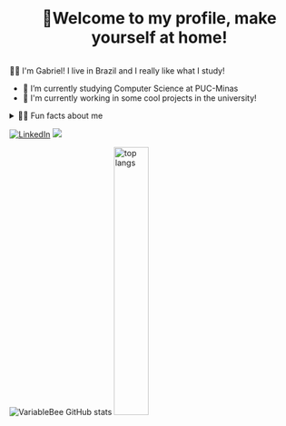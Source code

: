 <!--título-->
<div id="user-content-toc">
  <ul align="center">
     <summary><h1 style="display: inline-block">👋Welcome to my profile, make yourself at home!</h1></summary>
</div>
    <!-- Presentation -->
<p>

  🙋🏽 I'm Gabriel! I live in Brazil and I really like what I study!
  - 🌱 I’m currently studying Computer Science at PUC-Minas
  - 🤔 I'm currently working in some cool projects in the university!
</p>

<!-- Dropdown -->
<details>
  <summary>👨‍💻 Fun facts about me</summary>

  - ⚡ I love to draw, watching movies and I like design and editing videos! Besides, I love to share knowledge and learn about other cultures and science!🌍 
</details>

<!-- Links -->
[![LinkedIn](https://img.shields.io/badge/LinkedIn-0077B5?style=for-the-badge&logo=linkedin&logoColor=white)](https://www.linkedin.com/in/gabriel-fernandes-878b40164/)
<a href = "mailto:gabri10.fernandes23@gmail.com"><img src="https://img.shields.io/badge/Gmail-D14836?style=for-the-badge&logo=gmail&logoColor=white"></a>

<!--GitStats-->
![VariableBee GitHub stats](https://github-readme-stats.vercel.app/api?username=gabrieldeverdade&show_icons=true&theme=codeSTACKr)
<img alt="top langs" width="34.8%" src="https://github-readme-stats.vercel.app/api/top-langs/?username=gabrieldeverdade&theme=codeSTACKr&layout=compact"/>
